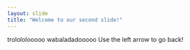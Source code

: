 ```yaml
---
layout: slide
title: "Welcome to our second slide!"
---
```

trolololooooo wabaladadooooo
Use the left arrow to go back!
